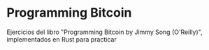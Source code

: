 # Programming Bitcoin
Ejercicios del libro "Programming Bitcoin by Jimmy Song (O'Reilly)", implementados en Rust para practicar
